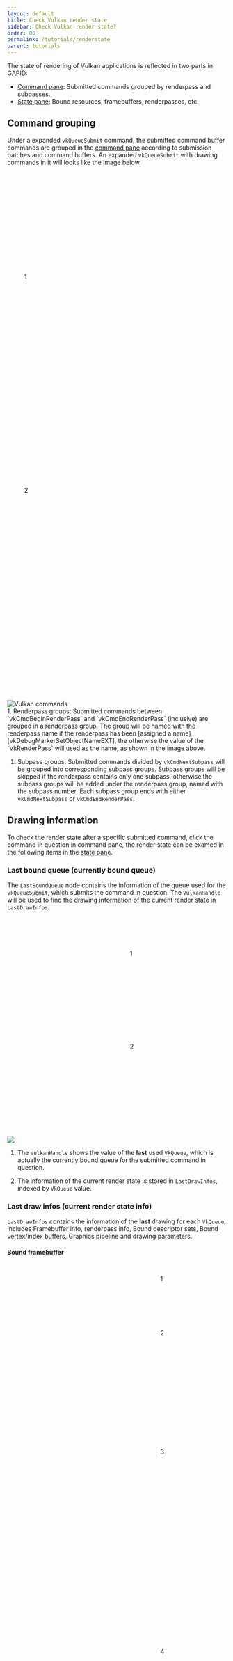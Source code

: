 ```yaml
---
layout: default
title: Check Vulkan render state
sidebar: Check Vulkan render state?
order: 80
permalink: /tutorials/renderstate
parent: tutorials
---
```


The state of rendering of Vulkan applications is reflected in two parts in
GAPID:
 - [Command pane](../inspect/commands): Submitted commands grouped by renderpass and subpasses.
 - [State pane](../inspect/state): Bound resources, framebuffers, renderpasses, etc.

## Command grouping
Under a expanded `vkQueueSubmit` command, the submitted command buffer commands
are grouped in the [command pane](../inspect/commands) according to submission
batches and command buffers. An expanded `vkQueueSubmit` with drawing commands
in it will looks like the image below.

<div class="callout-img">
    <div style="margin: 246px 39px">1</div>
    <div style="margin: 474px 39px">2</div>
    <img src="../images/command-pane-vulkan-renderpass-grouping.png" alt="Vulkan commands">
</div>

<div class="callouts" markdown="block">
1. Renderpass groups: Submitted commands between `vkCmdBeginRenderPass` and
   `vkCmdEndRenderPass` (inclusive) are grouped in a renderpass group. The
   group will be named with the renderpass name if the renderpass has been
   [assigned a name][vkDebugMarkerSetObjectNameEXT], the otherwise the value of
   the `VkRenderPass` will used as the name, as shown in the image above.

1. Subpass groups: Submitted commands divided by `vkCmdNextSubpass` will be
   grouped into corresponding subpass groups. Subpass groups will be skipped if
   the renderpass contains only one subpass, otherwise the subpass groups will
   be added under the renderpass group, named with the subpass number. Each
   subpass group ends with either `vkCmdNextSubpass` or `vkCmdEndRenderPass`.
</div>

## Drawing information
To check the render state after a specific submitted command, click the command
in question in command pane, the render state can be examed in the following
items in the [state pane](../inspect/state).

### Last bound queue (currently bound queue)
The `LastBoundQueue` node contains the information of the queue used for the
`vkQueueSubmit`, which submits the command in question. The `VulkanHandle` will
be used to find the drawing information of the current render state in
`LastDrawInfos`.

<div class="callout-img">
    <div style="margin: 89px 282px">1</div>
    <div style="margin: 197px 282px">2</div>
    <img src="../images/state-pane-vulkan-last-bound-queue.png"/>
</div>

<div class="callouts" markdown="block">

1. The `VulkanHandle` shows the value of the **last** used `VkQueue`, which is
   actually the currently bound queue for the submitted command in question.

1. The information of the current render state is stored in `LastDrawInfos`,
   indexed by `VkQueue` value.

</div>

### Last draw infos (current render state info)
`LastDrawInfos` contains the information of the **last** drawing for each
`VkQueue`, includes Framebuffer info, renderpass info, Bound descriptor sets,
Bound vertex/index buffers, Graphics pipeline and drawing parameters.

#### Bound framebuffer
<div class="callout-img">
    <div style="margin: 44px 352px">1</div>
    <div style="margin: 108px 352px">2</div>
    <div style="margin: 256px 352px">3</div>
    <div style="margin: 442px 352px">4</div>
    <img src="../images/state-pane-vulkan-draw-info-framebuffer.png"/>
</div>

<div class="callouts" markdown="block">

1. Framebuffer node shows the info of the currently bound framebuffer. This
   node gets updated after each `vkCmdBeginRenderPass` executes on the same
   queue.

1. Renderpass node shows the info of the renderpass used to create the
   framebuffer. Note that this is not the renderpass currently bound for
   drawing.

1. ImageAttachments node lists all the image attachments (`VkImageViews`) bound
   to the framebuffer. Each item of the list shows the info of the image view.

1. Image node shows the info of the image bound to the image view.

</div>

#### Bound renderpass
<div class="callout-img">
    <div style="margin: 171px 352px">1</div>
    <div style="margin: 235px 352px">2</div>
    <div style="margin: 547px 352px">3</div>
    <div style="margin: 778px 352px">4</div>
<img src="../images/state-pane-vulkan-draw-info-renderpass.png"/>
</div>

<div class="callouts" markdown="block">

1. Renderpass node shows the info of the renderpass currently used for
   rendering.  It gets updated after each `VkCmdBeginRenderPass` executes on
   the same queue.

1. AttachmentDescriptions node lists all the `VkAttachmentDescription` of the
   current renderpass in use.

1. SubpassDescriptions node lists the `VkSubpassDescription` for each subpass.

1. SubpassDependencies node lists the `VkSubpassDependency` for each subpass.

</div>

#### Bound descriptor sets
<div class="callout-img">
    <div style="margin: 65px 352px">1</div>
    <div style="margin: 166px 352px">2</div>
    <div style="margin: 278px 352px">3</div>
    <div style="margin: 590px 352px">4</div>
<img src="../images/state-pane-vulkan-draw-info-descriptorsets.png"/>
</div>

<div class="callouts" markdown="block">

1. DescriptorSets node lists all the currently bound descriptor sets. The list
   of bounded descriptor sets reflect the state after the last
   `vkCmdBindDescriptorSets` being rolled out on the same queue, and the original
   descriptor set info will be overwritten or new info will be added according
   to the parameters of the last executed `vkCmdBindDescriptorSets`.

1. Bindings node lists all the currently bound descriptor bindings in the
   descriptor set.

1. Each descriptor binding also lists its bound descriptors.

1. Layout node shows the info of the `VkDescriptorSetLayout` used to allocate
   the descriptor set.

</div>

### Bound graphics pipeline
<div class="callout-img">
    <div style="margin: 92px 258px">1</div>
<img src="../images/state-pane-vulkan-draw-info-gfx-pipeline.png"/>
</div>

<div class="callouts" markdown="block">

1. GraphicsPipeline node contains the info about the **last** bound graphics
   pipeline. This node gets updated after each `VkCmdBindPipeline` executes on
   the current queue.

</div>

#### Bound buffers
<div class="callout-img">
    <div style="margin: 110px 297px">1</div>
    <div style="margin: 380px 297px">2</div>
<img src="../images/state-pane-vulkan-draw-info-bound-buffers.png"/>
</div>

<div class="callouts" markdown="block">

1. BoundVertexBuffers node lists all the bound vertex buffers. For each bound
   vertex buffer, it shows the info of the backing buffer. The list gets
   updated accordingly after each `vkCmdBindVertexBuffers` executes on the
   same queue.

1. BoundIndexBuffer node shows the last bound index buffer, including the index
   type and the info of the backing buffer.

</div>

#### Draw command parameters
<div class="callout-img">
    <div style="margin: 149px 227px">1</div>
<img src="../images/state-pane-vulkan-draw-info-draw-params.png"/>
</div>

<div class="callouts" markdown="block">

1. CommandParameters node contains the parameters to `vkCmdDraw`,
   `vkCmdDrawIndexed`, `vkCmdDrawIndirect` and `vkCmdDrawIndirectIndexed`. For
   each type of drawining command, there is a corresponding sub-node to
   contains the parameter values. As these four types of drawining commands
   cannot be used at the same time, only one of the four sub-nodes can be
   populated at a time. The content of `CommandParameters` gets updated after
   any one of the four drawining commands being executed on the same queue.

</div>

[vkDebugMarkerSetObjectNameEXT]:https://www.khronos.org/registry/vulkan/specs/1.0-extensions/html/vkspec.html#vkDebugMarkerSetObjectNameEXT
